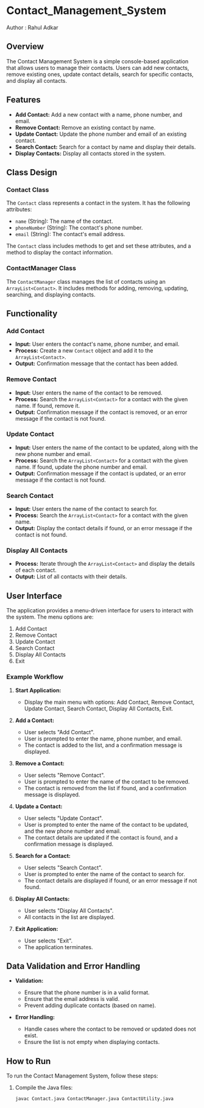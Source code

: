 # Contact_Management_System
Author : Rahul Adkar

## Overview

The Contact Management System is a simple console-based application that allows users to manage their contacts. Users can add new contacts, remove existing ones, update contact details, search for specific contacts, and display all contacts.

## Features

- **Add Contact:** Add a new contact with a name, phone number, and email.
- **Remove Contact:** Remove an existing contact by name.
- **Update Contact:** Update the phone number and email of an existing contact.
- **Search Contact:** Search for a contact by name and display their details.
- **Display Contacts:** Display all contacts stored in the system.

## Class Design

### Contact Class

The `Contact` class represents a contact in the system. It has the following attributes:

- `name` (String): The name of the contact.
- `phoneNumber` (String): The contact's phone number.
- `email` (String): The contact's email address.

The `Contact` class includes methods to get and set these attributes, and a method to display the contact information.

### ContactManager Class

The `ContactManager` class manages the list of contacts using an `ArrayList<Contact>`. It includes methods for adding, removing, updating, searching, and displaying contacts.

## Functionality

### Add Contact

- **Input:** User enters the contact's name, phone number, and email.
- **Process:** Create a new `Contact` object and add it to the `ArrayList<Contact>`.
- **Output:** Confirmation message that the contact has been added.

### Remove Contact

- **Input:** User enters the name of the contact to be removed.
- **Process:** Search the `ArrayList<Contact>` for a contact with the given name. If found, remove it.
- **Output:** Confirmation message if the contact is removed, or an error message if the contact is not found.

### Update Contact

- **Input:** User enters the name of the contact to be updated, along with the new phone number and email.
- **Process:** Search the `ArrayList<Contact>` for a contact with the given name. If found, update the phone number and email.
- **Output:** Confirmation message if the contact is updated, or an error message if the contact is not found.

### Search Contact

- **Input:** User enters the name of the contact to search for.
- **Process:** Search the `ArrayList<Contact>` for a contact with the given name.
- **Output:** Display the contact details if found, or an error message if the contact is not found.

### Display All Contacts

- **Process:** Iterate through the `ArrayList<Contact>` and display the details of each contact.
- **Output:** List of all contacts with their details.

## User Interface

The application provides a menu-driven interface for users to interact with the system. The menu options are:

1. Add Contact
2. Remove Contact
3. Update Contact
4. Search Contact
5. Display All Contacts
6. Exit

### Example Workflow

1. **Start Application:**
   - Display the main menu with options: Add Contact, Remove Contact, Update Contact, Search Contact, Display All Contacts, Exit.

2. **Add a Contact:**
   - User selects "Add Contact".
   - User is prompted to enter the name, phone number, and email.
   - The contact is added to the list, and a confirmation message is displayed.

3. **Remove a Contact:**
   - User selects "Remove Contact".
   - User is prompted to enter the name of the contact to be removed.
   - The contact is removed from the list if found, and a confirmation message is displayed.

4. **Update a Contact:**
   - User selects "Update Contact".
   - User is prompted to enter the name of the contact to be updated, and the new phone number and email.
   - The contact details are updated if the contact is found, and a confirmation message is displayed.

5. **Search for a Contact:**
   - User selects "Search Contact".
   - User is prompted to enter the name of the contact to search for.
   - The contact details are displayed if found, or an error message if not found.

6. **Display All Contacts:**
   - User selects "Display All Contacts".
   - All contacts in the list are displayed.

7. **Exit Application:**
   - User selects "Exit".
   - The application terminates.

## Data Validation and Error Handling

- **Validation:**
  - Ensure that the phone number is in a valid format.
  - Ensure that the email address is valid.
  - Prevent adding duplicate contacts (based on name).

- **Error Handling:**
  - Handle cases where the contact to be removed or updated does not exist.
  - Ensure the list is not empty when displaying contacts.

## How to Run

To run the Contact Management System, follow these steps:

1. Compile the Java files:
   ```sh
   javac Contact.java ContactManager.java ContactUtility.java
